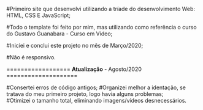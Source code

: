 #Primeiro site que desenvolvi utilizando a tríade do desenvolvimento Web: HTML, CSS E JavaScript;

#Todo o template foi feito por mim, mas utilizando como referência o curso do Gustavo Guanabara - Curso em Vídeo;

#Iniciei e conclui este projeto no mês de Março/2020;

#Não é responsivo.

================== <strong>Atualização</strong> - Agosto/2020 ====================

#Consertei erros de código antigos;
#Organizei melhor a identação, se tratava do meu primeiro projeto, logo havia alguns problemas;<br>
#Otimizei o tamanho total, eliminando imagens/vídeos desnecessários.<br>

